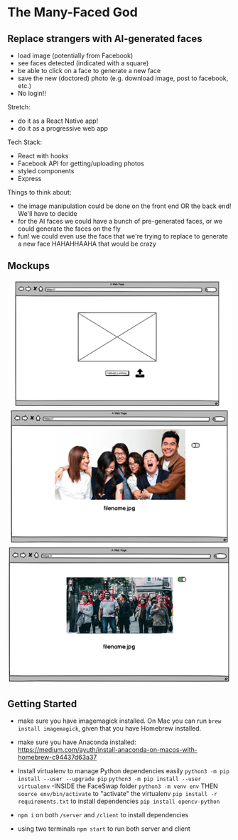 # The Many-Faced God

## Replace strangers with AI-generated faces

- load image (potentially from Facebook)
- see faces detected (indicated with a square)
- be able to click on a face to generate a new face
- save the new (doctored) photo (e.g. download image, post to facebook, etc.)
- No login!!

Stretch:

- do it as a React Native app!
- do it as a progressive web app

Tech Stack:

- React with hooks
- Facebook API for getting/uploading photos
- styled components
- Express

Things to think about:

- the image manipulation could be done on the front end OR the back end! We'll have to decide
- for the AI faces we could have a bunch of pre-generated faces, or we could generate the faces on the fly
- fun! we could even use the face that we're trying to replace to generate a new face HAHAHHAAHA that would be crazy

## Mockups

![](/mockups/1.png)
![](/mockups/2.png)
![](/mockups/3.png)

## Getting Started

- make sure you have imagemagick installed. On Mac you can run `brew install imagemagick`, given that you have Homebrew installed.

- make sure you have Anaconda installed: https://medium.com/ayuth/install-anaconda-on-macos-with-homebrew-c94437d63a37

- Install virtualenv to manage Python dependencies easily
`python3 -m pip install --user --upgrade pip`
`python3 -m pip install --user virtualenv`
-INSIDE the FaceSwap folder
`python3 -m venv env`
THEN `source env/bin/activate` to "activate" the virtualenv
`pip install -r requirements.txt` to install dependencies
`pip install opencv-python` 

- `npm i` on both `/server` and `/client` to install dependencies
- using two terminals `npm start` to run both server and client

